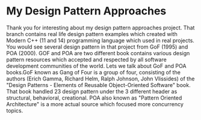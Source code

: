 # My Design Pattern Approaches
Thank you for interesting about my design pattern approaches project. That branch contains real life design pattern examples which created with Modern C++ (11 and 14) programming language which used in real projects. You would see several design pattern in that project from GoF (1995) and POA (2000). GOF and POA are two different book contains various design pattern resources which accepted and respected by all software development communities of the world.
Lets we talk about GoF and POA books.GoF known as Gang of Four is a group of four, consisting of the authors (Erich Gamma, Richard Helm, Ralph Johnson, John Vlissides) of the "Design Patterns - Elements of Reusable Object-Oriented Software" book. That book handled 23 design pattern under the 3 different header as structural, behavioral, creational. POA also known as "Pattern Oriented Architecture" is a more actual source which focused more concurrency topics.

